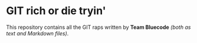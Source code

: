 # GIT rich or die tryin' 

This repository contains all the GIT raps written by **Team Bluecode** *(both as text and Markdown files)*.
